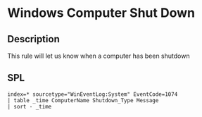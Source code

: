 # Windows Computer Shut Down

## Description
This rule will let us know when a computer has been shutdown

## SPL
```spl
index=* sourcetype="WinEventLog:System" EventCode=1074
| table _time ComputerName Shutdown_Type Message
| sort - _time
```